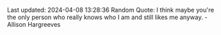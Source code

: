 Last updated: 2024-04-08 13:28:36
Random Quote: I think maybe you're the only person who really knows who I am and still likes me anyway. - Allison Hargreeves